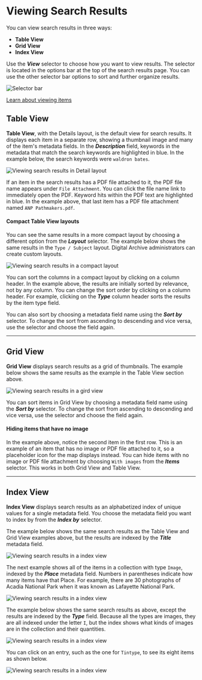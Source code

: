 # Viewing Search Results

You can view search results in three ways:

- **Table View**
- **Grid View**
- **Index View**

Use the **_View_** selector to choose how you want to view results. The selector is located in the options bar at the top of
the search results page. You can use the other selector bar options to sort and further organize results.

![Selector bar](viewing-search-results-1.jpg)

[Learn about viewing items](/user/viewing-items)

## Table View

**Table View**, with the Details layout, is the default view for search results. It displays each item in 
a separate row, showing a thumbnail image and many of the item's metadata fields. In the
**_Description_** field, keywords in the metadata that match the
search keywords are highlighted in blue. In the example below, the search keywords were `waldron bates`.

![Viewing search results in Detail layout](viewing-search-results-3.jpg)

If an item in the search results has a PDF file attached to it, the PDF file name appears under
`File Attachment`. You can click the file name link to immediately open the PDF. Keyword hits within the
PDF text are highlighted in blue. In the example above, that last item has a PDF file attachment named
`ANP Pathmakers.pdf`.

#### Compact Table View layouts

You can see the same results in a more compact layout by choosing a different option from the **_Layout_** selector.
The example below shows the same results in the `Type / Subject` layout. Digital Archive administrators can create custom layouts. 

![Viewing search results in a compact layout](viewing-search-results-4.jpg)

You can sort the columns in a compact layout by clicking on a column header. In the example above, the
results are initially sorted by relevance, not by any column. You can change the sort order by clicking on a column header. For example, clicking on the **_Type_** column header sorts the results by the item type field. 

You can also sort by choosing a metadata field
name using the **_Sort by_** selector. To change the sort from ascending to descending and vice versa,
use the selector and choose the field again.

---

## Grid View

**Grid View** displays search results as a grid of thumbnails. The example below shows the same results
as the example in the Table View section above.

![Viewing search results in a gird view](viewing-search-results-5.jpg)

You can sort items in Grid View by choosing a metadata field name using the **_Sort by_** selector.
To change the sort from ascending to descending and vice versa, use the selector and choose the field again.

#### Hiding items that have no image

In the example above, notice the second item in the first row. This is an example of an item that has no image or PDF file attached to it, so a placeholder icon for the map displays instead. You can hide items with no image or PDF file attachment by choosing `With images` from the **_Items_** selector. This works in both Grid View and Table View.

---

## Index View

**Index View** displays search results as an alphabetized index of unique values for a single metadata field. You choose the metadata field you want to index by from the **_Index by_** selector.

The example below shows the same search results as the Table View and Grid View examples above, but the results are indexed by the **_Title_** metadata field.

![Viewing search results in a index view](viewing-search-results-6.jpg)

The next example shows all of the items in a collection with type `Image`, indexed by the **_Place_** metadata field.
Numbers in parentheses indicate how many items have that Place. For example, there are 30 photographs of Acadia
National Park when it was known as Lafayette National Park.

![Viewing search results in a index view](viewing-search-results-7.jpg)

The example below shows the same search results as above, except the results are indexed by the **_Type_** field.
Because all the types are images, they are all indexed under the letter `I`, but the index shows what kinds of
images are in the collection and their quantities.

![Viewing search results in a index view](viewing-search-results-8.jpg)

 You can click on an entry, such as the one for `Tintype`, to see its eight items as shown below.

![Viewing search results in a index view](viewing-search-results-9.jpg)
